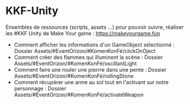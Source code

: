 # KKF-Unity
Ensembles de ressources (scripts, assets ...) pour pouvoir suivre, réaliser les #KKF Unity de Make Your game : https://makeyourgame.fun


- Comment afficher les informations d'un GameObject sélectionné : Dossier Assets/#EventOrizon/#KomenKonFé/clickOnOject
- Comment créer des flammes qui illuminent la scène : Dossier Assets/#EventOrizon/#KomenKonFé/oscillantLight
- Comment faire une rouler une pierrre dans une pente : Dossier Assets/#EventOrizon/#KomenKonFé/rollingStone
- Comment récupérer une arme au sol tout en l'activant sur notre personnage : Dossier Assets/#EventOrizon/#KomenKonFé/activateWeapon
